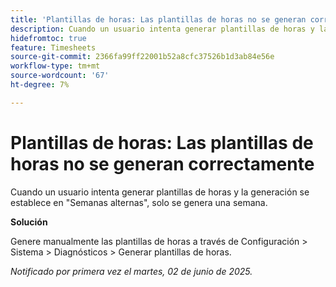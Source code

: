 ```yaml
---
title: 'Plantillas de horas: Las plantillas de horas no se generan correctamente'
description: Cuando un usuario intenta generar plantillas de horas y la generación se establece en Semanas alternas, solo se genera una semana.
hidefromtoc: true
feature: Timesheets
source-git-commit: 2366fa99ff22001b52a8cfc37526b1d3ab84e56e
workflow-type: tm+mt
source-wordcount: '67'
ht-degree: 7%

---
```



# Plantillas de horas: Las plantillas de horas no se generan correctamente

Cuando un usuario intenta generar plantillas de horas y la generación se establece en &quot;Semanas alternas&quot;, solo se genera una semana.

**Solución**

Genere manualmente las plantillas de horas a través de Configuración > Sistema > Diagnósticos > Generar plantillas de horas.

_Notificado por primera vez el martes, 02 de junio de 2025._
